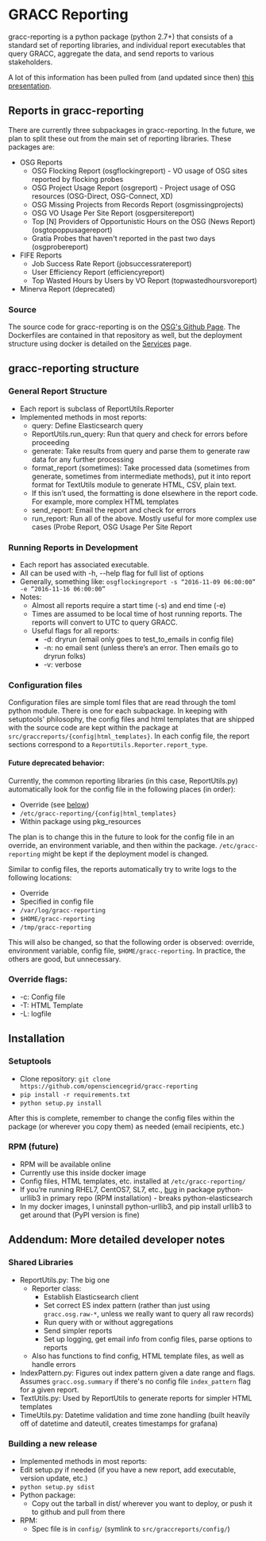 # GRACC Reporting

gracc-reporting is a python package (python 2.7+) that consists of a standard set of reporting libraries, and individual report executables that query GRACC, aggregate the data, and send reports to various stakeholders.

A lot of this information has been pulled from (and updated since then) [this presentation](https://docs.google.com/presentation/d/1FPfBx8lmHGYwaM0RTrlZ1ANc2Osx1G_Utcs0o3xKwOI/edit?usp=sharing).

## Reports in gracc-reporting

There are currently three subpackages in gracc-reporting.  In the future, we plan to split these out from the main set of reporting libraries.  These packages are:

* OSG Reports
    * OSG Flocking Report (osgflockingreport) - VO usage of OSG sites reported by flocking probes
    * OSG Project Usage Report (osgreport) - Project usage of OSG resources (OSG-Direct, OSG-Connect, XD)
    * OSG Missing Projects from Records Report (osgmissingprojects)
    * OSG VO Usage Per Site Report (osgpersitereport)
    * Top [N] Providers of Opportunistic Hours on the OSG (News Report) (osgtopoppusagereport)
    * Gratia Probes that haven't reported in the past two days (osgprobereport)
* FIFE Reports
    * Job Success Rate Report (jobsuccessratereport)
    * User Efficiency Report (efficiencyreport)
    * Top Wasted Hours by Users by VO Report (topwastedhoursvoreport)
* Minerva Report (deprecated)

### Source
The source code for gracc-reporting is on the [OSG's Github Page](https://github.com/opensciencegrid/gracc-reporting).  The Dockerfiles are contained in that repository as well, but the deployment structure using docker is detailed on the [Services](../ops/services.md#configuring-gracc-reporting) page.

## gracc-reporting structure

### General Report Structure
* Each report is subclass of ReportUtils.Reporter
* Implemented methods in most reports:
    * query: Define Elasticsearch query
    * ReportUtils.run_query:  Run that query and check for errors before proceeding
    * generate: Take results from query and parse them to generate raw data for any further processing
    * format_report (sometimes): Take processed data (sometimes from generate, sometimes from intermediate methods), put it into report format for TextUtils module to generate HTML, CSV, plain    text.
    * If this isn’t used, the formatting is done elsewhere in the report code.  For example, more complex HTML templates
    * send_report:  Email the report and check for errors
    * run_report: Run all of the above.  Mostly useful for more complex use cases (Probe Report, OSG Usage Per Site Report

### Running Reports in Development
* Each report has associated executable. 
* All can be used with -h, --help flag for full list of options
* Generally, something like: `osgflockingreport -s “2016-11-09 06:00:00” -e “2016-11-16 06:00:00”`
* Notes:
    * Almost all reports require a start time (-s) and end time (-e)
    * Times are assumed to be local time of host running reports.  The reports will convert to UTC to query GRACC.
    * Useful flags for all reports:
        * -d: dryrun (email only goes to test_to_emails in config file)
        * -n: no email sent (unless there’s an error.  Then emails go to dryrun folks)
        * -v: verbose

### Configuration files
Configuration files are simple toml files that are read through the toml python module.  There is one for each subpackage.  In keeping with setuptools' philosophy, the config files and html templates that are shipped with the source code are kept within the package at `src/graccreports/{config|html_templates}`.  In each config file, the report sections correspond to a `ReportUtils.Reporter.report_type`.

#### Future deprecated behavior:
Currently, the common reporting libraries (in this case, ReportUtils.py) automatically look for the config file in the following places (in order):
* Override (see [below](#override-flags))
* `/etc/gracc-reporting/{config|html_templates}`
* Within package using pkg_resources

The plan is to change this in the future to look for the config file in an override, an environment variable, and then within the package.  `/etc/gracc-reporting` might be kept if the deployment model is changed.

Similar to config files, the reports automatically try to write logs to the following locations:
* Override
* Specified in config file
* `/var/log/gracc-reporting`
* `$HOME/gracc-reporting`
* `/tmp/gracc-reporting`

This will also be changed, so that the following order is observed:  override, environment variable, config file, `$HOME/gracc-reporting`.  In practice, the others are good, but unnecessary.

### Override flags:
* -c: Config file
* -T: HTML Template
* -L: logfile


## Installation
### Setuptools
* Clone repository: `git clone https://github.com/opensciencegrid/gracc-reporting`
* `pip install -r requirements.txt`
* `python setup.py install`

After this is complete, remember to change the config files within the package (or wherever you copy them) as needed (email recipients, etc.)

### RPM (future)
* RPM will be available online 
* Currently use this inside docker image
* Config files, HTML templates, etc. installed at `/etc/gracc-reporting/`
* If you’re running RHEL7, CentOS7, SL7, etc., [bug](https://bugzilla.redhat.com/show_bug.cgi?id=1450213) in package python-urllib3 in primary repo (RPM installation) - breaks python-elasticsearch 
* In my docker images, I uninstall python-urllib3, and pip install urllib3 to get around that (PyPI version is fine)


## Addendum:  More detailed developer notes

### Shared Libraries
* ReportUtils.py:  The big one
    * Reporter class:
        * Establish Elasticsearch client
        * Set correct ES index pattern (rather than just using `gracc.osg.raw-*`, unless we really want to query all raw records)
        * Run query with or without aggregations
        * Send simpler reports
        * Set up logging, get email info from config files, parse options to reports
    * Also has functions to find config, HTML template files, as well as handle errors
* IndexPattern.py:  Figures out index pattern given a date range and flags.  Assumes `gracc.osg.summary` if there's no config file `index_pattern` flag for a given report.
* TextUtils.py:  Used by ReportUtils to generate reports for simpler HTML templates
* TimeUtils.py:  Datetime validation and time zone handling (built heavily off of datetime and dateutil, creates timestamps for grafana)

### Building a new release
* Implemented methods in most reports:
* Edit setup.py if needed (if you have a new report, add executable, version update, etc.)
* `python setup.py sdist`
* Python package:
    * Copy out the tarball in dist/ wherever you want to deploy, or push it to github and pull from there
* RPM:
    * Spec file is in `config/` (symlink to `src/graccreports/config/`)
